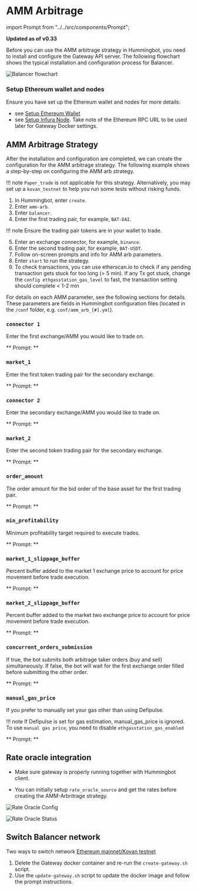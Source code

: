 # AMM Arbitrage

import Prompt from "../../src/components/Prompt";

**Updated as of v0.33**

Before you can use the AMM arbitrage strategy in Hummingbot, you need to install and configure the Gateway API server. The following flowchart shows the typical installation and configuration process for Balancer.

![Balancer flowchart](/assets/img/balancer-flowchart.png)

### Setup Ethereum wallet and nodes

Ensure you have set up the Ethereum wallet and nodes for more details:

- see [Setup Ethereum Wallet](https://docs.hummingbot.io/operation/connect-exchange/#setup-ethereum-wallet)
- see [Setup Infura Node](https://docs.hummingbot.io/operation/connect-exchange/#option-1-infura). Take note of the Ethereum RPC URL to be used later for Gateway Docker settings.

## AMM Arbitrage Strategy

After the installation and configuration are completed, we can create the configuration for the AMM arbitrage strategy. The following example shows a step-by-step on configuring the AMM arb strategy.

!!! note
    `Paper_trade` is not applicable for this strategy. Alternatively, you may set up a `kovan_testnet` to help you run some tests without risking funds.

1. In Hummingbot, enter `create`.
2. Enter `amm-arb`.
3. Enter `balancer`.
4. Enter the first trading pair, for example, `BAT-DAI`.

!!! note
    Ensure the trading pair tokens are in your wallet to trade.

5. Enter an exchange connector, for example, `binance`.
6. Enter the second trading pair, for example, `BAT-USDT`.
7. Follow on-screen prompts and info for AMM arb parameters.
8. Enter `start` to run the strategy.
9. To check transactions, you can use etherscan.io to check if any pending transaction gets stuck for too long (> 5 min). If any Tx got stuck, change the `config ethgasstation_gas_level` to fast, the transaction setting should complete < 1-2 min

For details on each AMM parameter, see the following sections for details. These parameters are fields in Hummingbot configuration files (located in the `/conf` folder, e.g. `conf/amm_arb_[#].yml`).

### `connector 1`

Enter the first exchange/AMM you would like to trade on.

** Prompt: **

<Prompt
  prompt="Enter your first spot connector (Exchange/AMM)"
  response=">>> "
/>

### `market_1`

Enter the first token trading pair for the secondary exchange.

** Prompt: **

<Prompt
  prompt="Enter the token trading pair you would like to trade on balancer (e.g. WETH-DAI)"
  response=">>> WETH-DAI"
/>

### `connector 2`

Enter the secondary exchange/AMM you would like to trade on.

** Prompt: **

<Prompt
  prompt="Enter your second spot connector (Exchange/AMM)"
  response=">>> "
/>

### `market_2`

Enter the second token trading pair for the secondary exchange.

** Prompt: **

<Prompt
  prompt="Enter the token trading pair you would like to trade on balancer (e.g. ZRX-ETH)"
  response=">>> ZRX-ETH"
/>

### `order_amount`

The order amount for the bid order of the base asset for the first trading pair.

** Prompt: **

<Prompt
  prompt="What is the amount of [first trading pair base asset] per order?"
  response=">>> "
/>

### `min_profitability`

Minimum profitability target required to execute trades.

** Prompt: **

<Prompt
  prompt="What is the minimum profitability for you to make a trade? (Enter 1 to indicate 1%) >>>"
  response=">>> 3"
/>

### `market_1_slippage_buffer`

Percent buffer added to the market 1 exchange price to account for price movement before trade execution.

** Prompt: **

<Prompt
  prompt="How much buffer do you want to add to the price to account for slippage for orders on the first market (Enter 1 to indicate 1%) >>>"
  response=">>> 3"
/>

### `market_2_slippage_buffer`

Percent buffer added to the market two exchange price to account for price movement before trade execution.

** Prompt: **

<Prompt
  prompt="How much buffer do you want to add to the price to account for slippage for orders on the second market (Enter 1 to indicate 1%) >>>"
  response=">>> 3"
/>

### `concurrent_orders_submission`

If true, the bot submits both arbitrage taker orders (buy and sell) simultaneously.
If false, the bot will wait for the first exchange order filled before submitting the other order.

** Prompt: **

<Prompt
  prompt="Do you want to submit both arb orders concurrently (Yes/No)? If no, the bot will wait for the first connector order filled before submitting the other order >>>"
  response=">>> Yes"
/>

### `manual_gas_price`

If you prefer to manually set your gas other than using Defipulse.

!!! note
    If Defipulse is set for gas estimation, manual_gas_price is ignored. To use `manual gas price`, you need to disable `ethgasstation_gas_enabled`

** Prompt: **

<Prompt
  prompt="Enter fixed gas price (in Gwei) you want to use for Ethereum transactions"
  response=">>> "
/>

## Rate oracle integration

- Make sure gateway is properly running together with Hummingbot client.

- You can initially setup `rate_oracle_source` and get the rates before creating the AMM-Arbritrage strategy.

![Rate Oracle Config](/assets/img/rate-oracle-ammarb-config.png)

![Rate Oracle Status](/assets/img/rate_oracle_amm_arb_status.png)

## Switch Balancer network

Two ways to switch network [Ethereum mainnet/Kovan testnet](https://docs.hummingbot.io/gateway/installation/#setting-up-kovan-testnet)

1. Delete the Gateway docker container and re-run the `create-gateway.sh` script.
2. Use the `update-gateway.sh` script to update the docker image and follow the prompt instructions.
